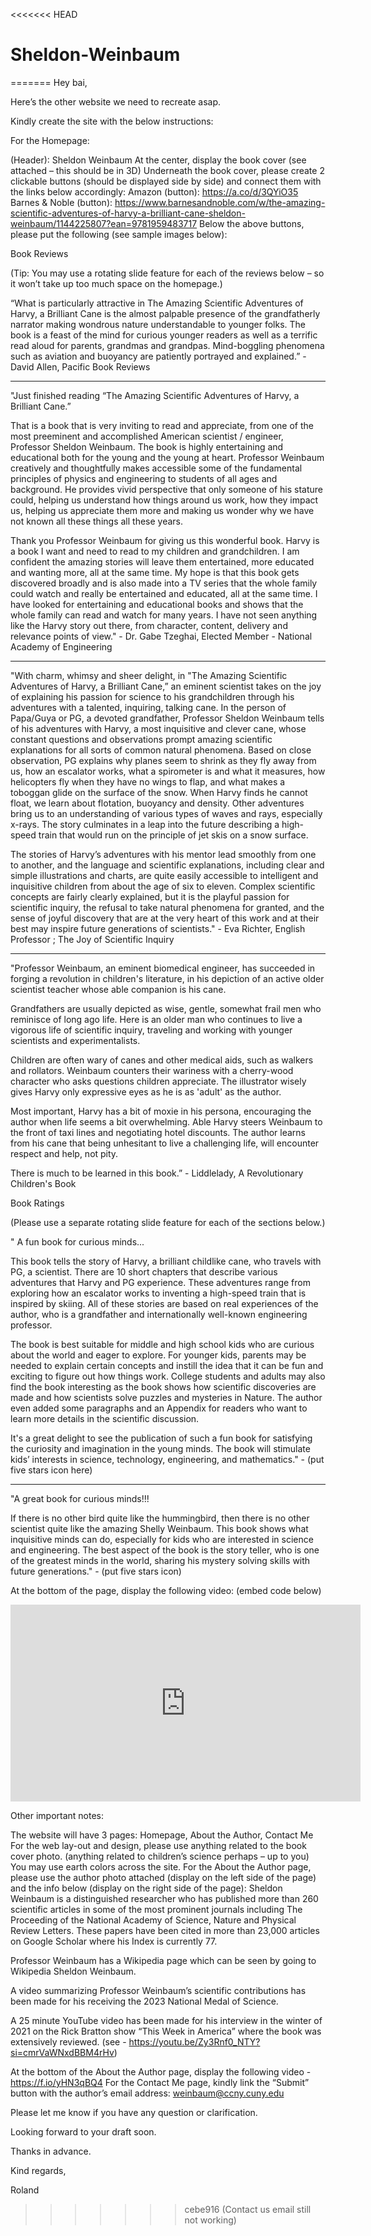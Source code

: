 <<<<<<< HEAD
# Sheldon-Weinbaum
=======
Hey bai,

 

Here’s the other website we need to recreate asap.

Kindly create the site with the below instructions:

For the Homepage:

(Header): Sheldon Weinbaum
At the center, display the book cover (see attached – this should be in 3D)
Underneath the book cover, please create 2 clickable buttons (should be displayed side by side) and connect them with the links below accordingly:
Amazon (button): https://a.co/d/3QYiO35
Barnes & Noble (button): https://www.barnesandnoble.com/w/the-amazing-scientific-adventures-of-harvy-a-brilliant-cane-sheldon-weinbaum/1144225807?ean=9781959483717
Below the above buttons, please put the following (see sample images below):


Book Reviews

(Tip: You may use a rotating slide feature for each of the reviews below – so it won’t take up too much space on the homepage.)

“What is particularly attractive in The Amazing Scientific Adventures of Harvy, a Brilliant Cane is the almost palpable presence of the grandfatherly narrator making wondrous nature understandable to younger folks. The book is a feast of the mind for curious younger readers as well as a terrific read aloud for parents, grandmas and grandpas. Mind-boggling phenomena such as aviation and buoyancy are patiently portrayed and explained.” - David Allen, Pacific Book Reviews

*****

"Just finished reading “The Amazing Scientific Adventures of Harvy, a Brilliant Cane.”

That is a book that is very inviting to read and appreciate, from one of the most preeminent and accomplished American scientist / engineer, Professor Sheldon Weinbaum. The book is highly entertaining and educational both for the young and the young at heart. Professor Weinbaum creatively and thoughtfully makes accessible some of the fundamental principles of physics and engineering to students of all ages and background. He provides vivid perspective that only someone of his stature could, helping us understand how things around us work, how they impact us, helping us appreciate them more and making us wonder why we have not known all these things all these years.

Thank you Professor Weinbaum for giving us this wonderful book. Harvy is a book I want and need to read to my children and grandchildren. I am confident the amazing stories will leave them entertained, more educated and wanting more, all at the same time. My hope is that this book gets discovered broadly and is also made into a TV series that the whole family could watch and really be entertained and educated, all at the same time. I have looked for entertaining and educational books and shows that the whole family can read and watch for many years. I have not seen anything like the Harvy story out there, from character, content, delivery and relevance points of view." - Dr. Gabe Tzeghai, Elected Member - National Academy of Engineering

*****

"With charm, whimsy and sheer delight, in "The Amazing Scientific Adventures of Harvy, a Brilliant Cane,” an eminent scientist takes on the joy of explaining his passion for science to his grandchildren through his adventures with a talented, inquiring, talking cane. In the person of Papa/Guya or PG, a devoted grandfather, Professor Sheldon Weinbaum tells of his adventures with Harvy, a most inquisitive and clever cane, whose constant questions and observations prompt amazing scientific explanations for all sorts of common natural phenomena. Based on close observation, PG explains why planes seem to shrink as they fly away from us, how an escalator works, what a spirometer is and what it measures, how helicopters fly when they have no wings to flap, and what makes a toboggan glide on the surface of the snow. When Harvy finds he cannot float, we learn about flotation, buoyancy and density. Other adventures bring us to an understanding of various types of waves and rays, especially x-rays. The story culminates in a leap into the future describing a high-speed train that would run on the principle of jet skis on a snow surface.

The stories of Harvy’s adventures with his mentor lead smoothly from one to another, and the language and scientific explanations, including clear and simple illustrations and charts, are quite easily accessible to intelligent and inquisitive children from about the age of six to eleven. Complex scientific concepts are fairly clearly explained, but it is the playful passion for scientific inquiry, the refusal to take natural phenomena for granted, and the sense of joyful discovery that are at the very heart of this work and at their best may inspire future generations of scientists." - Eva Richter, English Professor ; The Joy of Scientific Inquiry

*****

"Professor Weinbaum, an eminent biomedical engineer, has succeeded in forging a revolution in children's literature, in his depiction of an active older scientist teacher whose able companion is his cane. 

Grandfathers are usually depicted as wise, gentle, somewhat frail men who reminisce of long ago life. Here is an older man who continues to live a vigorous life of scientific inquiry, traveling and working with younger scientists and experimentalists.

Children are often wary of canes and other medical aids, such as walkers and rollators. Weinbaum counters their wariness with a cherry-wood character who asks questions children appreciate. The illustrator wisely gives Harvy only expressive eyes as he is as 'adult' as the author.

Most important, Harvy has a bit of moxie in his persona, encouraging the author when life seems a bit overwhelming. Able Harvy steers Weinbaum to the front of taxi lines and negotiating hotel discounts. The author learns from his cane that being unhesitant to live a challenging life, will encounter respect and help, not pity.

There is much to be learned in this book.” -  Liddlelady, A Revolutionary Children's Book

        

Book Ratings

(Please use a separate rotating slide feature for each of the sections below.)  

" A fun book for curious minds...

This book tells the story of Harvy, a brilliant childlike cane, who travels with PG, a scientist. There are 10 short chapters that describe various adventures that Harvy and PG experience. These adventures range from exploring how an escalator works to inventing a high-speed train that is inspired by skiing. All of these stories are based on real experiences of the author, who is a grandfather and internationally well-known engineering professor.

The book is best suitable for middle and high school kids who are curious about the world and eager to explore. For younger kids, parents may be needed to explain certain concepts and instill the idea that it can be fun and exciting to figure out how things work. College students and adults may also find the book interesting as the book shows how scientific discoveries are made and how scientists solve puzzles and mysteries in Nature. The author even added some paragraphs and an Appendix for readers who want to learn more details in the scientific discussion.

It's a great delight to see the publication of such a fun book for satisfying the curiosity and imagination in the young minds. The book will stimulate kids’ interests in science, technology, engineering, and mathematics." - (put five stars icon here)

 *****

"A great book for curious minds!!!

If there is no other bird quite like the hummingbird, then there is no other scientist quite like the amazing Shelly Weinbaum. This book shows what inquisitive minds can do, especially for kids who are interested in science and engineering. The best aspect of the book is the story teller, who is one of the greatest minds in the world, sharing his mystery solving skills with future generations." - (put five stars icon)

 

At the bottom of the page, display the following video: (embed code below)
<iframe width="560" height="315" src="https://www.youtube.com/embed/IpIMLNw_oDw" title="YouTube video player" frameborder="0" allow="accelerometer; autoplay; clipboard-write; encrypted-media; gyroscope; picture-in-picture" allowfullscreen></iframe>

 

Other important notes:

The website will have 3 pages: Homepage, About the Author, Contact Me
For the web lay-out and design, please use anything related to the book cover photo. (anything related to children’s science perhaps – up to you)
You may use earth colors across the site.
For the About the Author page, please use the author photo attached (display on the left side of the page) and the info below (display on the right side of the page):
Sheldon Weinbaum is a distinguished researcher who has published more than 260 scientific articles in some of the most prominent journals including The Proceeding of the National Academy of Science, Nature and Physical Review Letters. These papers have been cited in more than 23,000 articles on Google Scholar where his Index is currently 77.

Professor Weinbaum has a Wikipedia page which can be seen by going to Wikipedia Sheldon Weinbaum.

A video summarizing Professor Weinbaum’s scientific contributions has been made for his receiving the 2023 National Medal of Science.

A 25 minute YouTube video has been made for his interview in the winter of 2021 on the Rick Bratton show “This Week in America” where the book was extensively reviewed. (see - https://youtu.be/Zy3Rnf0_NTY?si=cmrVaWNxdBBM4rHv)

At the bottom of the About the Author page, display the following video - https://f.io/yHN3qBQ4​
For the Contact Me page, kindly link the “Submit” button with the author’s email address: weinbaum@ccny.cuny.edu
 

Please let me know if you have any question or clarification.

Looking forward to your draft soon.

Thanks in advance.

Kind regards,

 

Roland
>>>>>>> cebe916 (Contact us email still not working)
